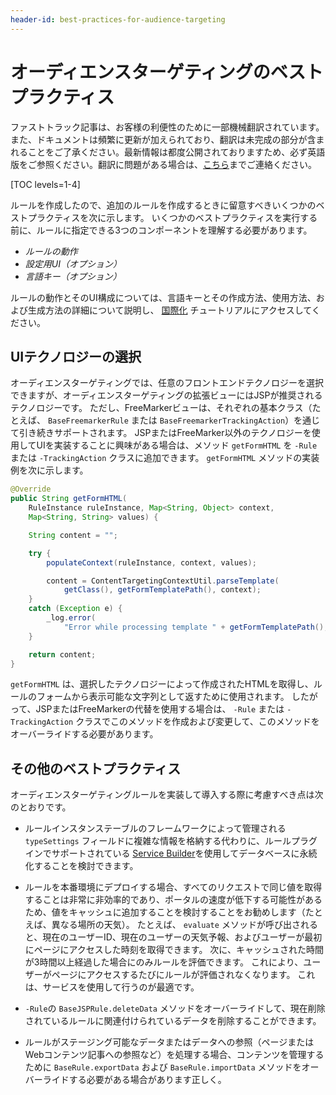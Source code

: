 ```yaml
---
header-id: best-practices-for-audience-targeting
---
```


# オーディエンスターゲティングのベストプラクティス

<p class="alert alert-info"><span class="wysiwyg-color-blue120">ファストトラック記事は、お客様の利便性のために一部機械翻訳されています。また、ドキュメントは頻繁に更新が加えられており、翻訳は未完成の部分が含まれることをご了承ください。最新情報は都度公開されておりますため、必ず英語版をご参照ください。翻訳に問題がある場合は、<a href="mailto:support-content-jp@liferay.com">こちら</a>までご連絡ください。</span></p>

[TOC levels=1-4]

ルールを作成したので、追加のルールを作成するときに留意すべきいくつかのベストプラクティスを次に示します。 いくつかのベストプラクティスを実行する前に、ルールに指定できる3つのコンポーネントを理解する必要があります。

  - *ルールの動作*
  - *設定用UI（オプション）*
  - *言語キー（オプション）*

ルールの動作とそのUI構成については、言語キーとその作成方法、使用方法、および生成方法の詳細について説明し、 [国際化](/docs/7-1/tutorials/-/knowledge_base/t/internationalization) チュートリアルにアクセスしてください。

## UIテクノロジーの選択

オーディエンスターゲティングでは、任意のフロントエンドテクノロジーを選択できますが、オーディエンスターゲティングの拡張ビューにはJSPが推奨されるテクノロジーです。 ただし、FreeMarkerビューは、それぞれの基本クラス（たとえば、 `BaseFreemarkerRule` または `BaseFreemarkerTrackingAction`）を通じて引き続きサポートされます。 JSPまたはFreeMarker以外のテクノロジーを使用してUIを実装することに興味がある場合は、メソッド `getFormHTML` を `-Rule` または `-TrackingAction` クラスに追加できます。 `getFormHTML` メソッドの実装例を次に示します。

``` java
@Override
public String getFormHTML(
    RuleInstance ruleInstance, Map<String, Object> context,
    Map<String, String> values) {

    String content = "";

    try {
        populateContext(ruleInstance, context, values);

        content = ContentTargetingContextUtil.parseTemplate(
            getClass(), getFormTemplatePath(), context);
    }
    catch (Exception e) {
        _log.error(
            "Error while processing template " + getFormTemplatePath(), e);
    }

    return content;
}
```

`getFormHTML` は、選択したテクノロジーによって作成されたHTMLを取得し、ルールのフォームから表示可能な文字列として返すために使用されます。 したがって、JSPまたはFreeMarkerの代替を使用する場合は、 `-Rule` または `-TrackingAction` クラスでこのメソッドを作成および変更して、このメソッドをオーバーライドする必要があります。

## その他のベストプラクティス

オーディエンスターゲティングルールを実装して導入する際に考慮すべき点は次のとおりです。

  - ルールインスタンステーブルのフレームワークによって管理される `typeSettings` フィールドに複雑な情報を格納する代わりに、ルールプラグインでサポートされている [Service Builder](/docs/7-1/tutorials/-/knowledge_base/t/service-builder)を使用してデータベースに永続化することを検討できます。

  - ルールを本番環境にデプロイする場合、すべてのリクエストで同じ値を取得することは非常に非効率的であり、ポータルの速度が低下する可能性があるため、値をキャッシュに追加することを検討することをお勧めします（たとえば、異なる場所の天気）。 たとえば、 `evaluate` メソッドが呼び出されると、現在のユーザーID、現在のユーザーの天気予報、およびユーザーが最初にページにアクセスした時刻を取得できます。 次に、キャッシュされた時間が3時間以上経過した場合にのみルールを評価できます。 これにより、ユーザーがページにアクセスするたびにルールが評価されなくなります。 これは、サービスを使用して行うのが最適です。

  - `-Rule`の `BaseJSPRule.deleteData` メソッドをオーバーライドして、現在削除されているルールに関連付けられているデータを削除することができます。

  - ルールがステージング可能なデータまたはデータへの参照（ページまたはWebコンテンツ記事への参照など）を処理する場合、コンテンツを管理するために `BaseRule.exportData` および `BaseRule.importData` メソッドをオーバーライドする必要がある場合があります正しく。</p></li>
</ul>
